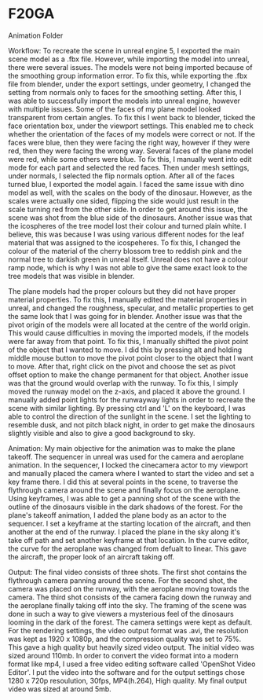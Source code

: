 # F20GA

Animation Folder

Workflow:
To recreate the scene in unreal engine 5, I exported the main scene model as a .fbx file. However, while importing the model into unreal, there were several issues. The models were not being imported because of the smoothing group information error. To fix this, while exporting the .fbx file from blender, under the export settings, under geometry, I changed the setting from normals only to faces for the smoothing setting. After this, I was able to successfully import the models into unreal engine, however with multiple issues. Some of the faces of my plane model looked transparent from certain angles. To fix this I went back to blender, ticked the face orientation box, under the viewport settings. This enabled me to check whether the orientation of the faces of my models were correct or not. If the faces were blue, then they were facing the right way, however if they were red, then they were facing the wrong way. Several faces of the plane model were red, while some others were blue. To fix this, I manually went into edit mode for each part and selected the red faces. Then under mesh settings, under normals, I selected the flip normals option. After all of the faces turned blue, I exported the model again. I faced the same issue with dino model as well, with the scales on the body of the dinosaur. However, as the scales were actually one sided, flipping the side would just result in the scale turning red from the other side. In order to get around this issue, the scene was shot from the blue side of the dinosaurs. Another issue was that the icospheres of the tree model lost their colour and turned plain white. I believe, this was because I was using various different nodes for the leaf material that was assigned to the icospeheres. To fix this, I changed the colour of the material of the cherry blossom tree to reddish pink and the normal tree to darkish green in unreal itself. Unreal does not have a colour ramp node, which is why I was not able to give the same exact look to the tree models that was visible in blender. 

The plane models had the proper colours but they did not have proper material properties. To fix this, I manually edited the material properties in unreal, and changed the roughness, specular, and metallic properties to get the same look that I was going for in blender. Another issue was that the pivot origin of the models were all located at the centre of the world origin. This would cause difficulties in moving the imported models, if the models were far away from that point. To fix this, I manually shifted the pivot point of the object that I wanted to move. I did this by pressing alt and holding middle mouse button to move the pivot point closer to the object that I want to move. After that, right click on the pivot and choose the set as pivot offset option to make the change permanent for that object. Another issue was that the ground would overlap with the runway. To fix this, I simply moved the runway model on the z-axis, and placed it above the ground. I manually added point lights for the runwayway lights in order to recreate the scene with similar lighting. By pressing ctrl and 'L' on the keyboard, I was able to control the direction of the sunlight in the scene. I set the lighting to resemble dusk, and not pitch black night, in order to get make the dinosaurs slightly visible and also to give a good background to sky.

Animation:
My main objective for the animation was to make the plane takeoff. The sequencer in unreal was used for the camera and aeroplane animation. In the sequencer, I locked the cinecamera actor to my viewport and manually placed the camera where I wanted to start
the video and set a key frame there. I did this at several points in the scene, to traverse the flythrough camera around the scene and finally focus on the aeroplane. Using keyframes, I was able to get a panning shot of the scene with the outline of the dinosaurs visible in the dark shadows of the forest. For the plane's takeoff animation, I added the plane body as an actor to the sequencer. I set a keyframe at the starting location of the aircraft, and then another at the end of the runway. I placed the plane in the sky along it's take off path and set another keyframe at that location. In the curve editor, the curve for the aeroplane was changed from defualt to linear. This gave the aircraft, the proper look of an aircraft taking off.

Output:
The final video consists of three shots. The first shot contains the flythrough camera panning around the scene. For the second shot, the camera was placed on the runway, with the aeroplane moving towards the camera. The third shot consists of the camera facing down the runway and the aeroplane finally taking off into the sky. The framing of the scene was done in such a way to give viewers a mysterious feel of the dinosaurs looming in the dark of the forest. The camera settings were kept as default. For the rendering settings, the video output format was .avi, the resolution was kept as 1920 x 1080p, and the compression quality was set to 75%. This gave a high quality but heavily sized video output. The initial video was sized around 110mb. In order to convert the video format into a modern format like mp4, I used a free video editing software called 'OpenShot Video Editor'. I put the video into the software and for the output settings chose 1280 x 720p resoulution, 30fps, MP4(h.264), High quality. My final output video was sized at around 5mb.
